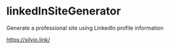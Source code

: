 # linkedInSiteGenerator
Generate a professional site using LinkedIn profile information

https://silvio.link/

